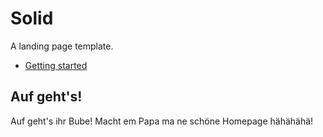 # Solid

A landing page template.

* [Getting started](#getting-started)

## Auf geht's!

Auf geht's ihr Bube! Macht em Papa ma ne schöne Homepage hähähähä!

